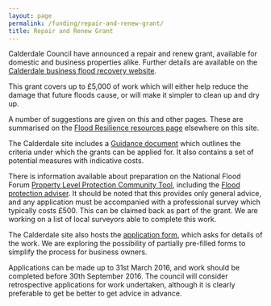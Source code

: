 ```yaml
---
layout: page
permalink: /funding/repair-and-renew-grant/
title: Repair and Renew Grant
---
```


Calderdale Council have announced a repair and renew grant, available for
domestic and business properties alike. Further details are available on
the [Calderdale business flood recovery website][CALDERDALE_BIZ_SUPPORT].

This grant covers up to £5,000 of work which will either help reduce the damage
that future floods cause, or will make it simpler to clean up and dry up.

A number of suggestions are given on this and other pages. These are summarised
on the [Flood Resilience resources page](/resources/flood-resilience/) elsewhere
on this site.

The Calderdale site includes a [Guidance document][GUIDANCE_DOC] which outlines
the criteria under which the grants can be applied for.
It also contains a set of potential measures with indicative costs.

There is information available about preparation on the National Flood Forum
[Property Level Protection Community Tool][PLPCT],
including the [Flood protection adviser][FPA]. It should be noted that this
provides only general advice, and any application must be accompanied with a
professional survey which typically costs £500. This can be claimed back as
part of the grant. We are working on a list of local surveyors able to complete
this work.

The Calderdale site also hosts the [application form][APPLICATION_FORM], which
asks for details of the work. We are exploring the possibility of partially
pre-filled forms to simplify the process for business owners.

Applications can be made up to 31st March 2016, and work should be completed
before 30th September 2016. The council will consider retrospective
applications for work undertaken, although it is clearly preferable to get
be better to get advice in advance.

[CALDERDALE_BIZ_SUPPORT]: http://www.calderdale.gov.uk/environment/flooding/help-available.html#business
[GUIDANCE_DOC]: http://www.calderdale.gov.uk/environment/flooding/Repair-Renew-Grant-Scheme_Guidance-Document_Jan2016.pdf
[PLPCT]: http://www.nationalfloodforum.org.uk/property-level-protection-community-tool/
[FPA]: http://www.nationalfloodforum.org.uk/flood-protection-adviser/
[APPLICATION_FORM]: http://www.calderdale.gov.uk/environment/flooding/Repair-Renew-Grant-Scheme_Application-Form_Jan2016.pdf
